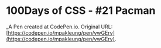 # 100Days of CSS - #21 Pacman
 _A Pen created at CodePen.io. Original URL: [https://codepen.io/mpakleung/pen/vwGErv](https://codepen.io/mpakleung/pen/vwGErv).

 